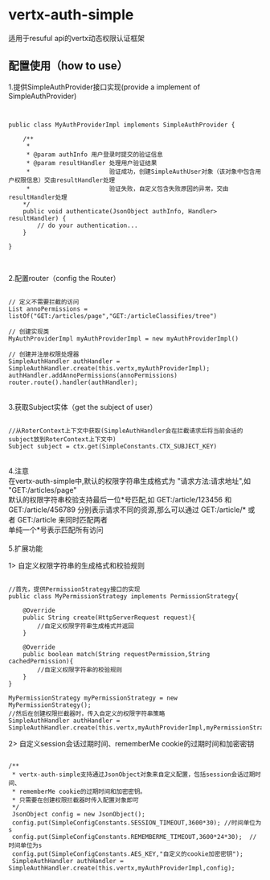 # vertx-auth-simple
适用于resuful api的vertx动态权限认证框架

## 配置使用（how to use）
1.提供SimpleAuthProvider接口实现(provide a implement of SimpleAuthProvider)
<pre><code>

public class MyAuthProviderImpl implements SimpleAuthProvider {

    /**
     * 
     * @param authInfo 用户登录时提交的验证信息
     * @param resultHandler 处理用户验证结果
     *                      验证成功，创建SimpleAuthUser对象（该对象中包含用户权限信息）交由resultHandler处理
     *                      验证失败，自定义包含失败原因的异常，交由resultHandler处理
    */
    public void authenticate(JsonObject authInfo, Handler<AsyncResult<User>> resultHandler) {
        // do your authentication...
    }

}

</code></pre>

<br>
2.配置router（config the Router）

<pre><code>
// 定义不需要拦截的访问
List<String> annoPermissions = listOf("GET:/articles/page","GET:/articleClassifies/tree")

// 创建实现类
MyAuthProviderImpl myAuthProviderImpl = new myAuthProviderImpl()

// 创建并注册权限处理器
SimpleAuthHandler authHandler = SimpleAuthHandler.create(this.vertx,myAuthProviderImpl);
authHandler.addAnnoPermissions(annoPermissions)
router.route().handler(authHandler);
</code></pre>

<br>
3.获取Subject实体（get the subject of user）<br>

<pre><code>
//从RoterContext上下文中获取(SimpleAuthHandler会在拦截请求后将当前会话的subject放到RoterContext上下文中)
Subject subject = ctx.get(SimpleConstants.CTX_SUBJECT_KEY)
</code></pre>

<br>
4.注意<br>
在vertx-auth-simple中,默认的权限字符串生成格式为 "请求方法:请求地址",如 "GET:/articles/page" <br>
默认的权限字符串校验支持最后一位*号匹配,如 GET:/article/123456 和 GET:/article/456789 分别表示请求不同的资源,那么可以通过 GET:/article/* 或者 GET:/article 来同时匹配两者 <br>
单纯一个*号表示匹配所有访问<br>

<br>
5.扩展功能<br>

1> 自定义权限字符串的生成格式和校验规则

<pre><code>
//首先，提供PermissionStrategy接口的实现
public class MyPermissionStrategy implements PermissionStrategy{

    @Override
    public String create(HttpServerRequest request){
        //自定义权限字符串生成格式并返回
    }
    
    @Override
    public boolean match(String requestPermission,String cachedPermission){
        //自定义权限字符串的校验规则
    }
}

MyPermissionStrategy myPermissionStrategy = new MyPermissionStrategy();
//然后在创建权限拦截器时，传入自定义的权限字符串策略
SimpleAuthHandler authHandler = SimpleAuthHandler.create(this.vertx,myAuthProviderImpl,myPermissionStrategy);
</code></pre>

2> 自定义session会话过期时间、rememberMe cookie的过期时间和加密密钥

<pre><code>
/**
 * vertx-auth-simple支持通过JsonObject对象来自定义配置，包括session会话过期时间、
 * rememberMe cookie的过期时间和加密密钥。
 * 只需要在创建权限拦截器时传入配置对象即可
 */
 JsonObject config = new JsonObject();
 config.put(SimpleConfigConstants.SESSION_TIMEOUT,3600*30); //时间单位为s
 config.put(SimpleConfigConstants.REMEMBERME_TIMEOUT,3600*24*30);  //时间单位为s
 config.put(SimpleConfigConstants.AES_KEY,"自定义的cookie加密密钥");
 SimpleAuthHandler authHandler = SimpleAuthHandler.create(this.vertx,myAuthProviderImpl,config);
</code></pre>






